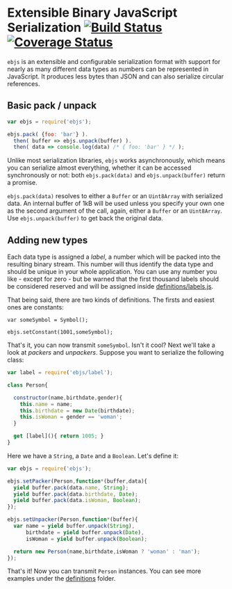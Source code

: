 # Extensible Binary JavaScript Serialization [![Build Status][travis-img]][travis-url] [![Coverage Status][cover-img]][cover-url]

`ebjs` is an extensible and configurable serialization format with support for nearly as many different data types as numbers can be represented in JavaScript. It produces less bytes than JSON and can also serialize circular references.

## Basic pack / unpack

```javascript
var ebjs = require('ebjs');

ebjs.pack( {foo: 'bar'} ).
  then( buffer => ebjs.unpack(buffer) ).
  then( data => console.log(data) /* { foo: 'bar' } */ );
```

Unlike most serialization libraries, `ebjs` works asynchronously, which means you can serialize almost everything, whether it can be accessed synchronously or not: both `ebjs.pack(data)` and `ebjs.unpack(buffer)` return a promise.

`ebjs.pack(data)` resolves to either a `Buffer` or an `Uint8Array` with serialized data. An internal buffer of 1kB will be used unless you specify your own one as the second argument of the call, again, either a `Buffer` or an `Uint8Array`. Use `ebjs.unpack(buffer)` to get back the original data.

## Adding new types

Each data type is assigned a *label*, a number which will be packed into the resulting binary stream. This number will thus identify the data type and should be unique in your whole application. You can use any number you like - except for zero - but be warned that the first thousand labels should be considered reserved and will be assigned inside [definitions/labels.js](definitions/labels.js).

That being said, there are two kinds of definitions. The firsts and easiest ones are constants:

```
var someSymbol = Symbol();

ebjs.setConstant(1001,someSymbol);
```

That's it, you can now transmit `someSymbol`. Isn't it cool? Next we'll take a look at *packers* and *unpackers*. Suppose you want to serialize the following class:

```javascript
var label = require('ebjs/label');

class Person{

  constructor(name,birthdate,gender){
    this.name = name;
    this.birthdate = new Date(birthdate);
    this.isWoman = gender == 'woman';
  }

  get [label](){ return 1005; }
}
```

Here we have a `String`, a `Date` and a `Boolean`. Let's define it:

```javascript
var ebjs = require('ebjs');

ebjs.setPacker(Person,function*(buffer,data){
  yield buffer.pack(data.name, String);
  yield buffer.pack(data.birthdate, Date);
  yield buffer.pack(data.isWoman, Boolean);
});

ebjs.setUnpacker(Person,function*(buffer){
  var name = yield buffer.unpack(String),
      birthdate = yield buffer.unpack(Date),
      isWoman = yield buffer.unpack(Boolean);

  return new Person(name,birthdate,isWoman ? 'woman' : 'man');
});
```

That's it! Now you can transmit `Person` instances. You can see more examples under the [definitions](definitions) folder.

[travis-img]: https://travis-ci.org/manvalls/ebjs.svg?branch=master
[travis-url]: https://travis-ci.org/manvalls/ebjs
[cover-img]: https://coveralls.io/repos/manvalls/ebjs/badge.svg?branch=master&service=github
[cover-url]: https://coveralls.io/github/manvalls/ebjs?branch=master
